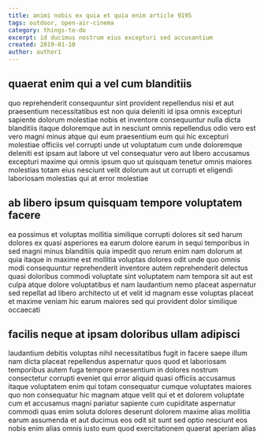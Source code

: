 ```yaml
---
title: animi nobis ex quia et quia enim article 9195
tags: outdoor, open-air-cinema
category: things-to-do
excerpt: id ducimus nostrum eius excepturi sed accusantium
created: 2019-01-10
author: author1
---
```


## quaerat enim qui a vel cum blanditiis

quo reprehenderit consequuntur sint provident repellendus nisi et aut praesentium necessitatibus est non quia deleniti id ipsa omnis excepturi sapiente dolorum molestiae nobis et inventore consequuntur nulla dicta blanditiis itaque doloremque aut in nesciunt omnis repellendus odio vero est vero magni minus atque qui eum praesentium eum qui hic excepturi molestiae officiis vel corrupti unde ut voluptatum cum unde doloremque deleniti est ipsam aut labore ut vel consequatur vero aut libero accusamus excepturi maxime qui omnis ipsum quo ut quisquam tenetur omnis maiores molestias totam eius nesciunt velit dolorum aut ut corrupti et eligendi laboriosam molestias qui at error molestiae

## ab libero ipsum quisquam tempore voluptatem facere

ea possimus et voluptas mollitia similique corrupti dolores sit sed harum dolores ex quasi asperiores ea earum dolore earum in sequi temporibus in sed magni minus blanditiis quia impedit quo rerum enim nam dolorum at quia itaque in maxime est mollitia voluptas dolores odit unde quo omnis modi consequuntur reprehenderit inventore autem reprehenderit delectus quasi doloribus commodi voluptate sint voluptatem nam tempora sit aut est culpa atque dolore voluptatibus et nam laudantium nemo placeat aspernatur sed repellat ad libero architecto ut et velit id magnam esse voluptas placeat et maxime veniam hic earum maiores sed qui provident dolor similique occaecati

## facilis neque at ipsam doloribus ullam adipisci

laudantium debitis voluptas nihil necessitatibus fugit in facere saepe illum nam dicta placeat repellendus aspernatur quos quod et laboriosam temporibus autem fuga tempore praesentium in dolores nostrum consectetur corrupti eveniet qui error aliquid quasi officiis accusamus itaque voluptatem enim qui totam consequatur cumque voluptates maiores quo non consequatur hic magnam atque velit qui et et dolorem voluptate cum et accusamus magni pariatur sapiente cum cupiditate aspernatur commodi quas enim soluta dolores deserunt dolorem maxime alias mollitia earum assumenda et aut ducimus eos odit sit sunt sed optio nesciunt eos nobis enim alias omnis iusto eum quod exercitationem quaerat aperiam alias
